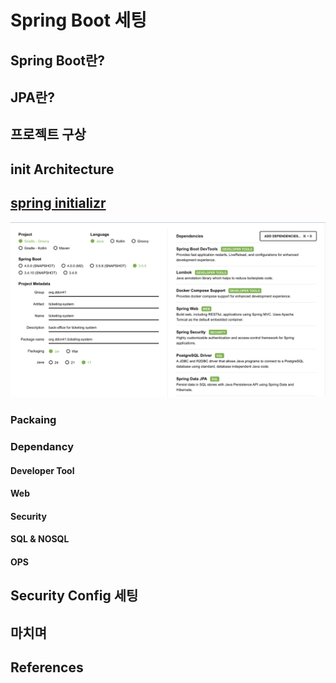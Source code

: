 # Spring Boot 세팅

## Spring Boot란?

## JPA란?

## 프로젝트 구상

## init Architecture

## [spring initializr](https://start.spring.io/)

![screenshot](./image/springboot1.png)

### Packaing

### Dependancy

#### Developer Tool

#### Web

#### Security

#### SQL & NOSQL

#### OPS

## Security Config 세팅

## 마치며

## References
